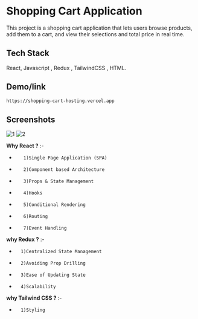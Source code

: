 
# Shopping Cart Application
This project is a shopping cart application that lets users browse products, add them to a cart, and view their selections and total price in real time.


## Tech Stack

 React, Javascript , Redux , TailwindCSS , HTML.






## Demo/link

```bash
https://shopping-cart-hosting.vercel.app
```


## Screenshots


![1](https://github.com/user-attachments/assets/16ec822d-bd47-4025-8731-9ba3ba967cc2)
![2](https://github.com/user-attachments/assets/f3e2600e-353f-49e8-b71a-c0bf9e5cda23)

**Why React ?** :-
-        1)Single Page Application (SPA)
-        2)Component based Architecture
-        3)Props & State Management
-        4)Hooks
-        5)Conditional Rendering
-        6)Routing
-        7)Event Handling


**why Redux ?** :-
-       1)Centralized State Management
-       2)Avoiding Prop Drilling
-       3)Ease of Updating State
-       4)Scalability

**why Tailwind CSS ?** :-
-       1)Styling 


